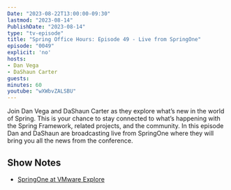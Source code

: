 ```yaml
---
Date: "2023-08-22T13:00:00-09:30"
lastmod: "2023-08-14"
PublishDate: "2023-08-14"
type: "tv-episode"
title: "Spring Office Hours: Episode 49 - Live from SpringOne"
episode: "0049"
explicit: 'no'
hosts:
- Dan Vega
- DaShaun Carter
guests:
minutes: 60
youtube: "wXWbvZALSBU"
---
```


Join Dan Vega and DaShaun Carter as they explore what’s new in the world of Spring. This is your chance to stay connected to what’s happening with the Spring Framework, related projects, and the community. In this episode Dan and DaShaun are broadcasting live from SpringOne where they will bring you all the news from the conference.

## Show Notes

- [SpringOne at VMware Explore](https://springone.io/)
